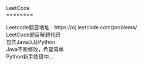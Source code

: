<div>LeetCode</div><div>========</div><div><br/></div><div>Leetcode题目地址：https://oj.leetcode.com/problems/</div><div>LeetCode题目解题代码</div><div>包含Java以及Python</div><div>Java不断修改，希望简单</div><div>Python新手练级中...</div><div><br /></div>
